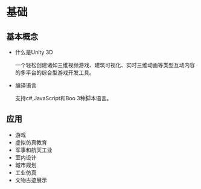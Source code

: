 # 基础

## 基本概念

- 什么是Unity 3D

  一个轻松创建诸如三维视频游戏、建筑可视化、实时三维动画等类型互动内容的多平台的综合型游戏开发工具。

- 编译语言

  支持c#,JavaScript和Boo 3种脚本语言。

## 应用

- 游戏
- 虚拟仿真教育
- 军事和航天工业
- 室内设计
- 城市规划
- 工业仿真
- 文物古迹展示

